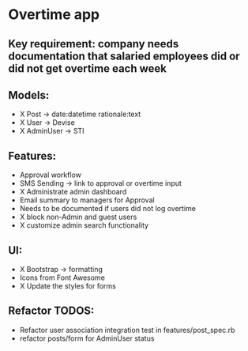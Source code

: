 # Overtime app

## Key requirement: company needs documentation that salaried employees did or did not get overtime each week

## Models:
- X Post -> date:datetime  rationale:text
- X User -> Devise
- X AdminUser -> STI

## Features:
- Approval workflow
- SMS Sending -> link to approval or overtime input
- X Administrate admin dashboard
- Email summary to managers for Approval
- Needs to be documented if users did not log overtime
- X block non-Admin and guest users
- X customize admin search functionality

## UI:
- X Bootstrap -> formatting
- Icons from Font Awesome
- X Update the styles for forms


## Refactor TODOS:
- Refactor user association integration test in features/post_spec.rb
- refactor posts/form for AdminUser status

